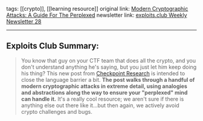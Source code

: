tags: [[crypto]], [[learning resource]]
original link: [Modern Cryptographic Attacks: A Guide For The Perplexed](https://research.checkpoint.com/2024/modern-cryptographic-attacks-a-guide-for-the-perplexed/?ref=blog.exploits.club) 
newsletter link: [exploits.club Weekly Newsletter 28](https://blog.exploits.club/exploits-club-weekly-newsletter-28/) 

---
## Exploits Club Summary:
> You know that guy on your CTF team that does all the crypto, and you don't understand anything he's saying, but you just let him keep doing his thing? This new post from [Checkpoint Research](https://research.checkpoint.com/?ref=blog.exploits.club) is intended to close the language barrier a bit. **The post walks through a handful of modern cryptographic attacks in extreme detail, using analogies and abstractions along the way to ensure your "perplexed" mind can handle it.** It's a really cool resource; we aren't sure if there is anything else out there like it...but then again, we actively avoid crypto challenges and bugs. 
